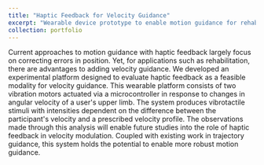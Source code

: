 ```yaml
---
title: "Haptic Feedback for Velocity Guidance"
excerpt: "Wearable device prototype to enable motion guidance for rehabilitation through cutaneous haptic feedback.<br/> <i>Accepted to the Work-in-progress track of the 2020 Haptics Symposiu</i><br/><img src='/images/haptic.png' class="center">"
collection: portfolio
---
```


Current approaches to motion guidance with haptic feedback largely focus on correcting errors in position. Yet, for applications such as rehabilitation, there are advantages to adding velocity guidance. We developed an experimental platform designed to evaluate haptic feedback as a feasible modality for velocity guidance. This wearable platform consists of two vibration motors actuated via a microcontroller in response to changes in angular velocity of a user's upper limb. The system produces vibrotactile stimuli with intensities dependent on the difference between the participant's velocity and a prescribed velocity profile. The observations made through this analysis will enable future studies into the role of haptic feedback in velocity modulation. Coupled with existing work in trajectory guidance, this system holds the potential to enable more robust motion guidance.  
